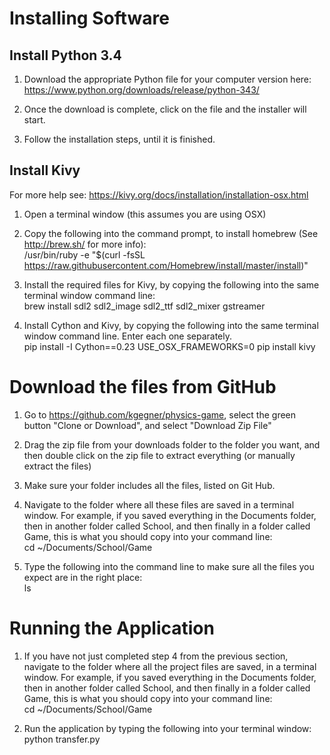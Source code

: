 # Installing Software

## Install Python 3.4
1. Download the appropriate Python file for your computer version here:  
https://www.python.org/downloads/release/python-343/

2. Once the download is complete, click on the file and the installer will start.

3. Follow the installation steps, until it is finished.

## Install Kivy
For more help see: https://kivy.org/docs/installation/installation-osx.html 

1. Open a terminal window (this assumes you are using OSX)

2. Copy the following into the command prompt, to install homebrew (See http://brew.sh/ for more info):  
/usr/bin/ruby -e "$(curl -fsSL https://raw.githubusercontent.com/Homebrew/install/master/install)"

3. Install the required files for Kivy, by copying the following into the same terminal window command line:    
brew install sdl2 sdl2_image sdl2_ttf sdl2_mixer gstreamer

4. Install Cython and Kivy, by copying the following into the same terminal window command line. Enter each one separately.  
pip install -I Cython==0.23
USE_OSX_FRAMEWORKS=0 pip install kivy


# Download the files from GitHub

1. Go to https://github.com/kgegner/physics-game, select the green button "Clone or Download", and select "Download Zip File"

2. Drag the zip file from your downloads folder to the folder you want, and then double click on the zip file to extract everything (or manually extract the files)

3. Make sure your folder includes all the files, listed on Git Hub.

4. Navigate to the folder where all these files are saved in a terminal window. For example, if you saved everything in the Documents folder, then in another folder called School, and then finally in a folder called Game, this is what you should copy into your command line:  
cd ~/Documents/School/Game

5. Type the following into the command line to make sure all the files you expect are in the right place:  
ls


# Running the Application
1. If you have not just completed step 4 from the previous section, navigate to the folder where all the project files are saved, in a terminal window. For example, if you saved everything in the Documents folder, then in another folder called School, and then finally in a folder called Game, this is what you should copy into your command line:  
cd ~/Documents/School/Game

2. Run the application by typing the following into your terminal window:  
python transfer.py
